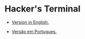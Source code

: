 # Hacker's Terminal

- [Version in English.](./docs/english.md)

- [Versão em Portugues.](./docs/portugues.md)

